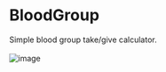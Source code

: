 # BloodGroup
Simple blood group take/give calculator.<br><br>
![image](https://user-images.githubusercontent.com/46069238/149034582-9103dd58-57f7-4c19-b235-3227ab1140f9.png)
